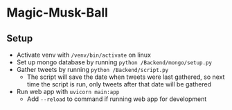 # Magic-Musk-Ball

## Setup
- Activate venv with `/venv/bin/activate` on linux
- Set up mongo database by running `python /Backend/mongo/setup.py`
- Gather tweets by running `python /Backend/script.py`
  - The script will save the date when tweets were last gathered, so next time the script is run, only tweets after that date will be gathered
- Run web app with `uvicorn main:app`
  - Add `--reload` to command if running web app for development